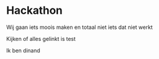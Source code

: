 # Hackathon
Wij gaan iets moois maken en totaal niet iets dat niet werkt


Kijken of alles gelinkt is test

Ik ben dinand